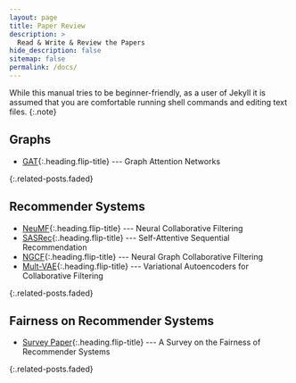 ```yaml
---
layout: page
title: Paper Review
description: >
  Read & Write & Review the Papers
hide_description: false
sitemap: false
permalink: /docs/
---
```


<!-- Here you should be able to find everything you need to know to accomplish the most common tasks when blogging with Hydejack.
Should you think something is missing, [please let me know](mailto:mail@qwtel.com).
Should you discover a mistake in the docs (or a bug in general) feel free to [open an issue](https://github.com/hydecorp/hydejack/issues) on GitHub. -->

While this manual tries to be beginner-friendly, as a user of Jekyll it is assumed that you are comfortable running shell commands and editing text files.
{:.note}


## Graphs

* [GAT]{:.heading.flip-title} --- Graph Attention Networks

{:.related-posts.faded}

## Recommender Systems

* [NeuMF]{:.heading.flip-title} --- Neural Collaborative Filtering
* [SASRec]{:.heading.flip-title} --- Self-Attentive Sequential Recommendation
* [NGCF]{:.heading.flip-title} --- Neural Graph Collaborative Filtering
* [Mult-VAE]{:.heading.flip-title} --- Variational Autoencoders for Collaborative Filtering

{:.related-posts.faded}

## Fairness on Recommender Systems

* [Survey Paper]{:.heading.flip-title} --- A Survey on the Fairness of Recommender Systems 

{:.related-posts.faded}

<!-- ## Other
* [LICENSE]{:.heading.flip-title} --- The license of this project.
* [NOTICE]{:.heading.flip-title} --- Parts of this program are provided under separate licenses.
* [CHANGELOG]{:.heading.flip-title} --- Version history of Hydejack.
{:.related-posts.faded} -->


[NeuMF]: NeuMF.md
[GAT]: GAT.md
[SASRec]: SASRec.md
[NGCF]: NGCF.md
[Mult-VAE]: Mult_VAE.md
[Survey Paper]: Survey.md

<!-- [VAE]: VAE.md -->


[install]: install.md
[upgrade]: upgrade.md
[config]: config.md
[basics]: basics.md
[writing]: writing.md
[scripts]: scripts.md
[build]: build.md
[advanced]: advanced.md
[LICENSE]: ../LICENSE.md
[NOTICE]: ../NOTICE.md
[CHANGELOG]: ../CHANGELOG.md
